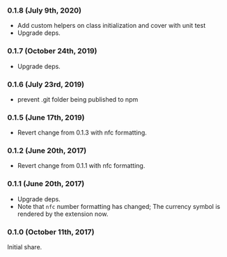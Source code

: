 ### 0.1.8 (July 9th, 2020)

- Add custom helpers on class initialization and cover with unit test
- Upgrade deps.

### 0.1.7 (October 24th, 2019)

- Upgrade deps.

### 0.1.6 (July 23rd, 2019)

- prevent .git folder being published to npm

### 0.1.5 (June 17th, 2019)

- Revert change from 0.1.3 with nfc formatting.

### 0.1.2 (June 20th, 2017)

- Revert change from 0.1.1 with nfc formatting.

### 0.1.1 (June 20th, 2017)

- Upgrade deps.
- Note that `nfc` number formatting has changed; The currency symbol is rendered by the extension now.

### 0.1.0 (October 11th, 2017)

Initial share.
